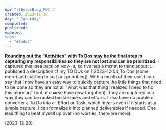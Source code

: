 ```yaml
---
up: "[[BylosBlog_MOC]]"
created: 2023-11-18
day: " Saturday"
completed: 
published: 
updated: 
tags:
  - "#todos"
---
```

**Rounding out the "Activities" with To Dos may be the final step in capturing my responsibilities so they are not lost and can be prioritized**. 
I captured this idea back on Nov-18, so I've had a month to think about it. I published a description of my TO DOs on [[2023-12-04_To Dos (some more) and starting to sort out priorities]]. With a month of their use, I can say that I now have an easy way to quickly capture the little things that need to be done so they are not all "what was that thing I realized I need to fix this morning"  (but of course have now forgotten). They are captured in a way they can be ranked beside tasks and efforts. I also have no problem converter a To Do into an Effort or Task, which means even if it starts as a simple capture, I can formalize it into planned deliverables if needed. One less thing to beat myself up over (no worries, there are more). 

(2023-12-20)